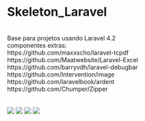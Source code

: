Skeleton_Laravel
================
<br />
Base para projetos usando Laravel 4.2<br />
componentes extras:<br />
https://github.com/maxxscho/laravel-tcpdf<br />
https://github.com/Maatwebsite/Laravel-Excel<br />
https://github.com/barryvdh/laravel-debugbar<br />
https://github.com/Intervention/image<br />
https://github.com/laravelbook/ardent<br />
https://github.com/Chumper/Zipper<br />
<br /><br />
<a href="http://laravel.com/" target="_blank"><img src="http://i.imgur.com/lssXr4P.png" /></a>
<a href="http://bower.io/" target="_blank"><img src="http://i.imgur.com/EBl9zIZ.png" /></a>
<a href="https://angularjs.org/" target="_blank"><img src="http://i.imgur.com/7sAvt4f.png" /></a>
<a href="http://getbootstrap.com/" target="_blank"><img src="http://i.imgur.com/KoAGSGA.jpg" /></a>
